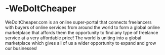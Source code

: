 # -WeDoItCheaper
WeDoItCheaper.com is an online super-portal that connects freelancers with buyers of online services from around the world to form a global online marketplace that affords them the opportunity to find any type of freelance service at a very affordable price! The world is uniting into a global marketplace which gives all of us a wider opportunity to expand and grow our businesses! 

